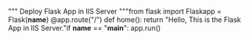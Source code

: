 
"""
Deploy Flask App in IIS Server
"""from flask import Flaskapp = Flask(__name__)
@app.route("/")
def home():
    return "Hello, This is the Flask App in IIS Server."if __name__ == "__main__":
    app.run()
